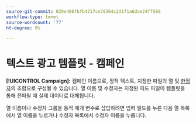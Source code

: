 ```yaml
---
source-git-commit: 029e406fbfb4217ce78364c2d1f1a6dae24ff588
workflow-type: tm+mt
source-wordcount: '77'
ht-degree: 0%

---
```

# 텍스트 광고 템플릿 - 캠페인

**[!UICONTROL Campaign]:** 캠페인 이름으로, 정적 텍스트, 지정한 파일의 열 및 [한정자](/help/search-social-commerce/campaign-management/inventory-feeds/modifiers-manage.md)의 조합으로 구성될 수 있습니다. 열 이름 및 수정자는 지정된 피드 파일이 템플릿을 통해 전파될 때 실제 데이터로 대체됩니다.

열 이름이나 수정자 그룹을 동적 매개 변수로 삽입하려면 입력 필드를 누른 다음 열 목록에서 열 이름을 누르거나 수정자 목록에서 수정자 이름을 누릅니다.
